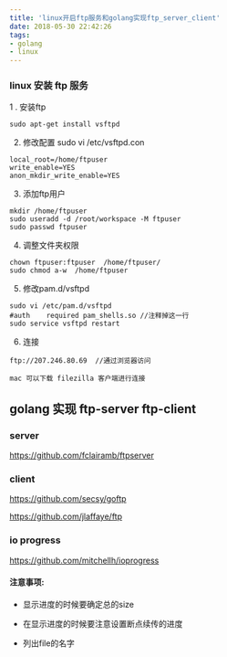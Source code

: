 ```yaml
---
title: 'linux开启ftp服务和golang实现ftp_server_client'
date: 2018-05-30 22:42:26
tags:
- golang
- linux
---
```




### linux 安装 ftp 服务

1 . 安装ftp

```
sudo apt-get install vsftpd
```

2. 修改配置  sudo vi /etc/vsftpd.con

```
local_root=/home/ftpuser
write_enable=YES
anon_mkdir_write_enable=YES
```


3. 添加ftp用户

```
mkdir /home/ftpuser
sudo useradd -d /root/workspace -M ftpuser
sudo passwd ftpuser
```

4. 调整文件夹权限

```
chown ftpuser:ftpuser  /home/ftpuser/
sudo chmod a-w  /home/ftpuser 
```

5. 修改pam.d/vsftpd

```
sudo vi /etc/pam.d/vsftpd
#auth    required pam_shells.so //注释掉这一行
sudo service vsftpd restart
```

6. 连接

```
ftp://207.246.80.69  //通过浏览器访问

mac 可以下载 filezilla 客户端进行连接
```

<!-- more -->

## golang 实现 ftp-server ftp-client



### server

https://github.com/fclairamb/ftpserver 



### client

https://github.com/secsy/goftp

https://github.com/jlaffaye/ftp

### io progress

https://github.com/mitchellh/ioprogress



#### 注意事项:

+ 显示进度的时候要确定总的size

+ 在显示进度的时候要注意设置断点续传的进度

+ 列出file的名字

